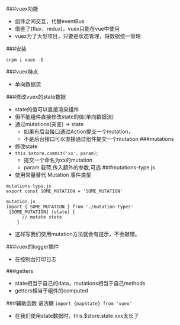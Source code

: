 ###vuex功能
- 组件之间交互，代替eventBus
- 借鉴了(flux，redux)，vuex只能在vue中使用
- vuex为了大型项目，只要是状态管理，将数据统一管理

###安装
```
cnpm i vuex -S
```
###vuex特点
- 单向数据流

###修改vuex的state数据
- state的值可以直接渲染组件
- 但不能组件直接修改state的值(单向数据流)
- 通过mutations(突变) -> state
  - 如果有后台接口通过Action提交一个mutation，
  - 不是后台接口可以直接通过组件提交一个mutation
###mutations
- 修改state
- `this.$store.commit('xx'，param)`;
   - 提交一个命名为xx的mutation
   - param 载荷,传入额外的参数,可选
###mutations-type.js
- 使用常量替代 Mutation 事件类型  
```
mutations-type.js
export const SOME_MUTATION = 'SOME_MUTATION'
```
```
mutation.js
import { SOME_MUTATION } from './mutation-types'
 [SOME_MUTATION] (state) {
      // mutate state
    }
```
- 这样写我们使用mutation方法就会有提示，不会敲错。
   
###vuex的logger插件
- 在控制台打印日志   

###getters
- state相当于自己的data，mutations相当于自己methods
- getters相当于组件的computed

###辅助函数 语法糖
`import {mapState} from 'vuex'`
- 在我们使用state数据时，this.$store.state.xxx太长了
